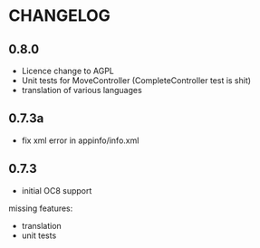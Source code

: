 CHANGELOG
=========

0.8.0
-----

 * Licence change to AGPL
 * Unit tests for MoveController (CompleteController test is shit)
 * translation of various languages

0.7.3a
------

 * fix xml error in appinfo/info.xml

0.7.3
-----

 * initial OC8 support

 missing features:
  
  * translation
  * unit tests

